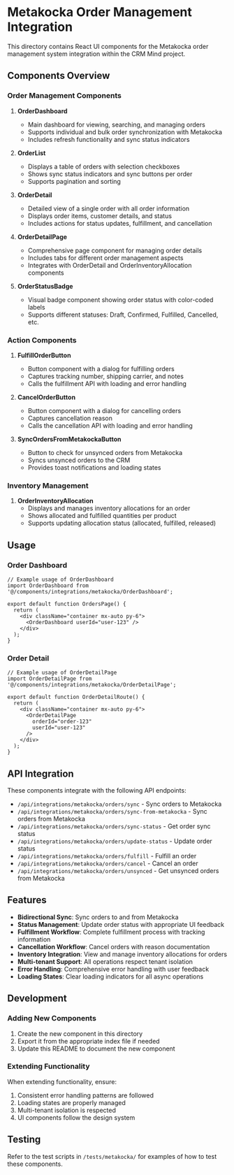 # Metakocka Order Management Integration

This directory contains React UI components for the Metakocka order management system integration within the CRM Mind project.

## Components Overview

### Order Management Components

1. **OrderDashboard**
   - Main dashboard for viewing, searching, and managing orders
   - Supports individual and bulk order synchronization with Metakocka
   - Includes refresh functionality and sync status indicators

2. **OrderList**
   - Displays a table of orders with selection checkboxes
   - Shows sync status indicators and sync buttons per order
   - Supports pagination and sorting

3. **OrderDetail**
   - Detailed view of a single order with all order information
   - Displays order items, customer details, and status
   - Includes actions for status updates, fulfillment, and cancellation

4. **OrderDetailPage**
   - Comprehensive page component for managing order details
   - Includes tabs for different order management aspects
   - Integrates with OrderDetail and OrderInventoryAllocation components

5. **OrderStatusBadge**
   - Visual badge component showing order status with color-coded labels
   - Supports different statuses: Draft, Confirmed, Fulfilled, Cancelled, etc.

### Action Components

1. **FulfillOrderButton**
   - Button component with a dialog for fulfilling orders
   - Captures tracking number, shipping carrier, and notes
   - Calls the fulfillment API with loading and error handling

2. **CancelOrderButton**
   - Button component with a dialog for cancelling orders
   - Captures cancellation reason
   - Calls the cancellation API with loading and error handling

3. **SyncOrdersFromMetakockaButton**
   - Button to check for unsynced orders from Metakocka
   - Syncs unsynced orders to the CRM
   - Provides toast notifications and loading states

### Inventory Management

1. **OrderInventoryAllocation**
   - Displays and manages inventory allocations for an order
   - Shows allocated and fulfilled quantities per product
   - Supports updating allocation status (allocated, fulfilled, released)

## Usage

### Order Dashboard

```tsx
// Example usage of OrderDashboard
import OrderDashboard from '@/components/integrations/metakocka/OrderDashboard';

export default function OrdersPage() {
  return (
    <div className="container mx-auto py-6">
      <OrderDashboard userId="user-123" />
    </div>
  );
}
```

### Order Detail

```tsx
// Example usage of OrderDetailPage
import OrderDetailPage from '@/components/integrations/metakocka/OrderDetailPage';

export default function OrderDetailRoute() {
  return (
    <div className="container mx-auto py-6">
      <OrderDetailPage 
        orderId="order-123" 
        userId="user-123" 
      />
    </div>
  );
}
```

## API Integration

These components integrate with the following API endpoints:

- `/api/integrations/metakocka/orders/sync` - Sync orders to Metakocka
- `/api/integrations/metakocka/orders/sync-from-metakocka` - Sync orders from Metakocka
- `/api/integrations/metakocka/orders/sync-status` - Get order sync status
- `/api/integrations/metakocka/orders/update-status` - Update order status
- `/api/integrations/metakocka/orders/fulfill` - Fulfill an order
- `/api/integrations/metakocka/orders/cancel` - Cancel an order
- `/api/integrations/metakocka/orders/unsynced` - Get unsynced orders from Metakocka

## Features

- **Bidirectional Sync**: Sync orders to and from Metakocka
- **Status Management**: Update order status with appropriate UI feedback
- **Fulfillment Workflow**: Complete fulfillment process with tracking information
- **Cancellation Workflow**: Cancel orders with reason documentation
- **Inventory Integration**: View and manage inventory allocations for orders
- **Multi-tenant Support**: All operations respect tenant isolation
- **Error Handling**: Comprehensive error handling with user feedback
- **Loading States**: Clear loading indicators for all async operations

## Development

### Adding New Components

1. Create the new component in this directory
2. Export it from the appropriate index file if needed
3. Update this README to document the new component

### Extending Functionality

When extending functionality, ensure:

1. Consistent error handling patterns are followed
2. Loading states are properly managed
3. Multi-tenant isolation is respected
4. UI components follow the design system

## Testing

Refer to the test scripts in `/tests/metakocka/` for examples of how to test these components.
